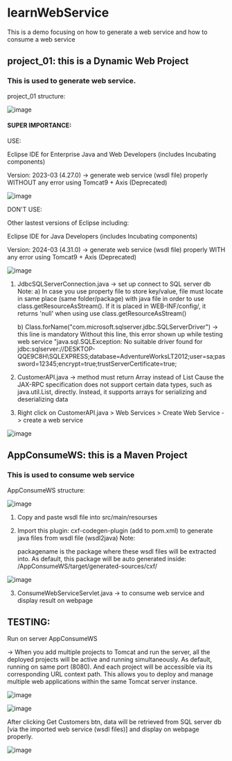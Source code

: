 # learnWebService
This is a demo focusing on how to generate a web service and how to consume a web service

## project_01: this is a Dynamic Web Project
### This is used to generate web service.

project_01 structure:

![image](https://github.com/hbtoan2910/learnWebService/assets/59778636/17b58bf6-cb66-41e5-9c81-8e94ea438273)

#### SUPER IMPORTANCE:

USE:

Eclipse IDE for Enterprise Java and Web Developers (includes Incubating components)

Version: 2023-03 (4.27.0) -> generate web service (wsdl file) properly WITHOUT any error using Tomcat9 + Axis (Deprecated)

![image](https://github.com/hbtoan2910/learnWebService/assets/59778636/d85d49fd-8e33-4ab5-a196-d0c9bcc5e275)

DON'T USE:

Other lastest versions of Eclipse including:

Eclipse IDE for Java Developers (includes Incubating components)

Version: 2024-03 (4.31.0) -> generate web service (wsdl file) properly WITH any error using Tomcat9 + Axis (Deprecated)

![image](https://github.com/hbtoan2910/learnWebService/assets/59778636/54e0b9e1-1d37-49e6-8221-6563b2f70f21)



1. JdbcSQLServerConnection.java -> set up connect to SQL server db
   Note:
   a) In case you use property file to store key/value, file must locate in same place (same folder/package) with java file in order to use class.getResourceAsStream().
   If it is placed in WEB-INF/config/, it returns 'null' when using use class.getResourceAsStream()

   b) Class.forName("com.microsoft.sqlserver.jdbc.SQLServerDriver") -> this line is mandatory
   Without this line, this error shown up while testing web service "java.sql.SQLException: No suitable driver found for 
        	   jdbc:sqlserver://DESKTOP-QQE9C8H\SQLEXPRESS;database=AdventureWorksLT2012;user=sa;password=12345;encrypt=true;trustServerCertificate=true;
   
2. CustomerAPI.java -> method must return Array instead of List 
  Cause the JAX-RPC specification does not support certain data types, such as java.util.List, directly. Instead, it supports arrays for serializing and deserializing data

3. Right click on CustomerAPI.java > Web Services > Create Web Service -> create a web service
 
![image](https://github.com/hbtoan2910/learnWebService/assets/59778636/5b5649b0-14a4-46de-8d91-abe69b3e65c2)



## AppConsumeWS: this is a Maven Project
### This is used to consume web service

AppConsumeWS structure:

![image](https://github.com/hbtoan2910/learnWebService/assets/59778636/5f0e52ec-0d52-476a-abaf-fb619d2d4a87)

1. Copy and paste wsdl file into src/main/resourses

2. Import this plugin: cxf-codegen-plugin (add to pom.xml) to generate java files from wsdl file (wsdl2java)
   Note:
   
   packagename is the package where these wsdl files will be extracted into. As default, this package will be auto generated inside: /AppConsumeWS/target/generated-sources/cxf/
   
![image](https://github.com/hbtoan2910/learnWebService/assets/59778636/378b3efd-ffde-412f-a56f-4563038b63c2)

3. ConsumeWebServiceServlet.java -> to consume web service and display result on webpage



## TESTING:

Run on server AppConsumeWS 

-> When you add multiple projects to Tomcat and run the server, all the deployed projects will be active and running simultaneously. As default, running on same port (8080).
And each project will be accessible via its corresponding URL context path. This allows you to deploy and manage multiple web applications within the same Tomcat server instance.

![image](https://github.com/hbtoan2910/learnWebService/assets/59778636/f8634bd9-577d-40cb-9811-4ce69dc2be59)

![image](https://github.com/hbtoan2910/learnWebService/assets/59778636/6ce06543-fec0-4b51-aad3-6829267d91e5)

After clicking Get Customers btn, data will be retrieved from SQL server db [via the imported web service (wsdl files)] and display on webpage properly.

![image](https://github.com/hbtoan2910/learnWebService/assets/59778636/1ebe70f3-5969-4962-bc95-893e27869b57)


